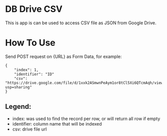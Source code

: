 # DB Drive CSV
This is app is can be used to access CSV file as JSON from Google Drive.
# How To Use
Send POST request on {URL} as Form Data, for example:
```
{
    "index": 1,
    "identifier": "ID"
    "csv": "https://drive.google.com/file/d/1xxk2ASmwnPeAym1or8tCl5Xi6QTcmAqh/view?usp=sharing"
}
```
## Legend:
- index: was used to find the record per row, or will return all row if empty
- identifier: column name that will be indexed
- csv: drive file url